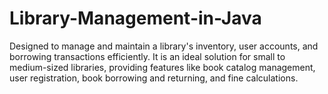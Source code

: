 # Library-Management-in-Java
Designed to manage and maintain a library's inventory, user accounts, and borrowing transactions efficiently. It is an ideal solution for small to medium-sized libraries, providing features like book catalog management, user registration, book borrowing and returning, and fine calculations.
